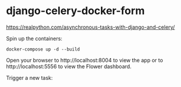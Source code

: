 # django-celery-docker-form
https://realpython.com/asynchronous-tasks-with-django-and-celery/

Spin up the containers:

```
docker-compose up -d --build
```

Open your browser to http://localhost:8004 to view the app or to http://localhost:5556 to view the Flower dashboard.

Trigger a new task: